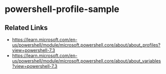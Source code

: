# powershell-profile-sample

## Related Links

* https://learn.microsoft.com/en-us/powershell/module/microsoft.powershell.core/about/about_profiles?view=powershell-7.3
* https://learn.microsoft.com/en-us/powershell/module/microsoft.powershell.core/about/about_variables?view=powershell-7.3
